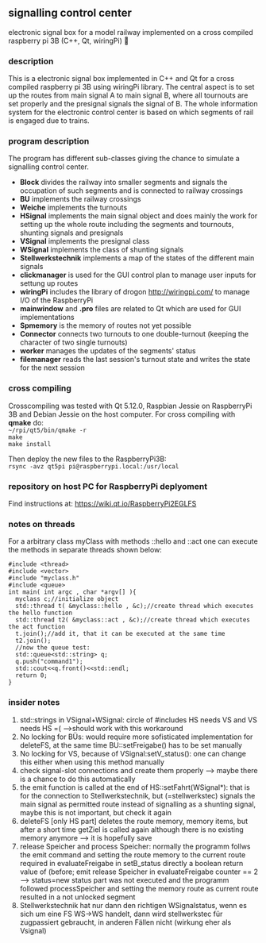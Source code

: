## signalling control center
electronic signal box for a model railway implemented on a cross compiled raspberry pi 3B (C++, Qt, wiringPi) :bullettrain_side:

### description
This is a electronic signal box implemented in C++ and Qt for a cross compiled raspberry pi 3B using wiringPi library.
The central aspect is to set up the routes from main signal A to main signal B, where all tournouts are set properly and the presignal signals the signal of B.
The whole information system for the electronic control center is based on which segments of rail is engaged due to trains.

### program description
The program has different sub-classes giving the chance to simulate a signalling control center.  
- **Block** divides the railway into smaller segments and signals the occupation of such segments and is connected to railway crossings
- **BU** implements the railway crossings
- **Weiche** implements the turnouts
- **HSignal** implements the main signal object and does mainly the work for setting up the whole route including the segments and tournouts, shunting signals and presignals 
- **VSignal** implements the presignal class
- **WSignal** implements the class of shunting signals
- **Stellwerkstechnik** implements a map of the states of the different main signals
- **clickmanager** is used for the GUI control plan to manage user inputs for settung up routes
- **wiringPi** includes the library of drogon http://wiringpi.com/ to manage I/O of the RaspberryPi
- **mainwindow** and **.pro** files are related to Qt which are used for GUI implementations
- **Spmemory** is the memory of routes not yet possible
- **Connector** connects two turnouts to one double-turnout (keeping the character of two single turnouts)
- **worker** manages the updates of the segments' status
- **filemanager** reads the last session's turnout state and writes the state for the next session
### cross compiling
Crosscompiling was tested with Qt 5.12.0, Raspbian Jessie on RaspberryPi 3B and Debian Jessie on the host computer.
For cross compiling with **qmake** do:  
`~/rpi/qt5/bin/qmake -r`  
`make`  
`make install`  

Then deploy the new files to the RaspberryPi3B:  
`rsync -avz qt5pi pi@raspberrypi.local:/usr/local`  

### repository on host PC for RaspberryPi deplyoment
Find instructions at:
https://wiki.qt.io/RaspberryPi2EGLFS

### notes on threads
For a arbitrary class myClass with methods ::hello and ::act one can execute the methods in separate threads shown below:
```#include <iostream>
#include <thread>
#include <vector>
#include "myclass.h"
#include <queue>
int main( int argc , char *argv[] ){
  myclass c;//initialize object
  std::thread t( &myclass::hello , &c);//create thread which executes the hello function
  std::thread t2( &myclass::act , &c);//create thread which executes the act function
  t.join();//add it, that it can be executed at the same time
  t2.join();
  //now the queue test:
  std::queue<std::string> q;
  q.push("command1");
  std::cout<<q.front()<<std::endl;
  return 0;
}
```

### insider notes
1. std::strings in VSignal+WSignal: circle of \#includes HS needs VS and VS needs HS =(  -->should work with this workaround 
2. No locking for BÜs: would require more sofisticated implementation for deleteFS, at the same time BU::setFreigabe() has to be set manually
3. No locking for VS, because of VSignal:setV_status(): one can change this either when using this method manually
4. check signal-slot connections and create them properly --> maybe there is a chance to do this automatically
5. the emit function is called at the end of HS::setFahrt(WSignal*): that is for the connection to Stellwerkstechnik, but (=stellwerkstec) signals the main signal as permitted route instead of signalling as a shunting signal, maybe this is not important, but check it again
6. deleteFS [only HS part] deletes the route memory, memory items, but after a short time getZiel is called again although there is no existing memory anymore --> it is hopefully save
7. release Speicher and process Speicher: normally the programm follws the emit command and setting the route memory to the current route required in evaluateFreigabe in setB_status directly a boolean return value of (before; emit release Speicher in evaluateFreigabe counter == 2 --> status=new status part was not executed and the programm followed processSpeicher and setting the memory route as current route resulted in a not unlocked segment
8. Stellwerkstechnik hat nur dann den richtigen WSignalstatus, wenn es sich um eine FS WS->WS handelt, dann wird stellwerkstec für zugpassiert gebraucht, in anderen Fällen nicht (wirkung eher als Vsignal)